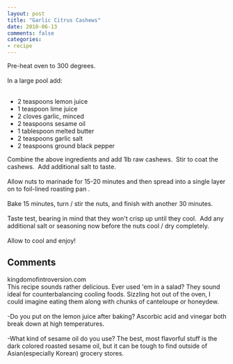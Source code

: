 ```yaml
---
layout: post
title: "Garlic Citrus Cashews"
date: 2010-06-13
comments: false
categories:
- recipe
---
```


<div class='post'>
    Pre-heat oven to 300 degrees.<br /><br />In a large pool add:<br /><br />
    <ul>
        <li>2 teaspoons lemon juice</li>
        <li>1 teaspoon lime juice</li>
        <li>2 cloves garlic, minced</li>
        <li>2 teaspoons sesame oil</li>
        <li>1 tablespoon melted butter</li>
        <li>2 teaspoons garlic salt</li>
        <li>2 teaspoons ground black pepper</li>
    </ul>
    <div>Combine the above ingredients and add 1lb raw cashews. &nbsp;Stir to coat the cashews. &nbsp;Add additional
        salt to taste.</div>
    <div><br /></div>
    <div>Allow nuts to marinade for 15-20 minutes and then spread into a single layer on to foil-lined roasting pan .
    </div>
    <div><br /></div>
    <div>Bake 15 minutes, turn / stir the nuts, and finish with another 30 minutes.</div>
    <div><br /></div>
    <div>Taste test, bearing in mind that they won't crisp up until they cool. &nbsp;Add any additional salt or
        seasoning now before the nuts cool / dry completely.</div>
    <div><br /></div>
    <div>Allow to cool and enjoy!</div>
</div>
<h2>Comments</h2>
<div class='comments'>
    <div class='comment'>
        <div class='author'>kingdomofintroversion.com</div>
        <div class='content'>
            This recipe sounds rather delicious. Ever used &#39;em in a salad? They sound ideal for counterbalancing
            cooling foods. Sizzling hot out of the oven, I could imagine eating them along with chunks of canteloupe or
            honeydew. <br /><br />-Do you put on the lemon juice after baking? Ascorbic acid and vinegar both break down
            at high temperatures.<br /><br />-What kind of sesame oil do you use? The best, most flavorful stuff is the
            dark colored roasted sesame oil, but it can be tough to find outside of Asian(especially Korean) grocery
            stores.</div>
    </div>
</div>